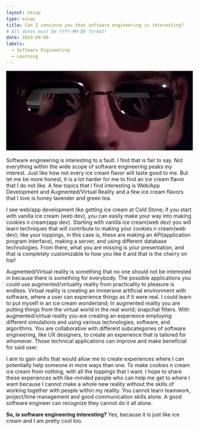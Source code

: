 ```yaml
---
layout: essay
type: essay
title: Can I convince you that software engineering is interesting? 
# All dates must be YYYY-MM-DD format!
date: 2019-09-06
labels:
  - Software Engineering
  - Learning
---
```


<img class="ui tiny left circular floated image" src="../images/hacker.png">

Software engineering is interesting to a fault. I find that is fair to say. Not everything within the wide scope of software engineering peaks my interest. Just like how not every ice cream flavor will taste good to me. But let me be more honest, it is a lot harder for me to find an ice cream flavor that I do not like. A few topics that I find interesting is Web/App Development and Augmented/Virtual Reality and a few ice cream flavors that I love is honey lavender and green tea. 

I see web/app development like getting ice cream at Cold Stone; if you start with vanilla ice cream (web dev), you can easily make your way into making cookies n cream(app dev). Starting with vanilla ice cream(web dev) you will learn techniques that will contribute to making your  cookies n cream(web dev); like your toppings, in this case is, these are making an API(application program interface), making a server, and using different database technologies. From there, what you are missing is your presentation, and that is completely customizable to how you like it and that is the cherry on top! 

Augmented/Virtual reality is something that no one should not be interested in because there is something for everybody. The possible applications you could use augmented/virtuality reality from practicality to pleasure is endless. Virtual reality is creating an immersive artificial environment with software, where a user can experience things as if it were real. I could learn to put myself in an ice cream wonderland; In augmented reality you are putting things from the virtual world in the real world; snapchat filters. With augmented/virtual reality you are creating an experience employing different simulations and using various technologies, software, and algorithms. You are collaborative with different subcategories of software engineering, like UX designers, to create an experience that is tailored for whomever. Those technical applications can improve and make beneficial for said user. 

I aim to gain skills that would allow me to create experiences where I can potentially help someone in more ways than one. To make cookies n cream ice cream from nothing, with all the toppings that I want. I hope to share these experiences with like-minded people who can help me get to where I want because I cannot make a whole new reality without the skills of working together with people within my reality. You cannot learn teamwork, project/time management and good communication skills alone. A good software engineer can recognize they cannot do it all alone.

**So, is software engineering interesting?** 
Yes, because it is just like ice cream and I am pretty cool too. 

